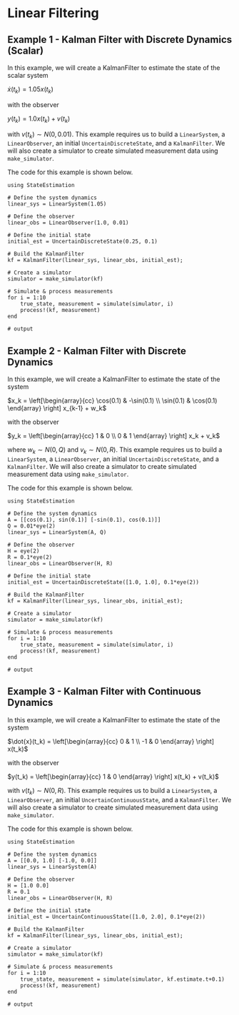 # Linear Filtering

## Example 1 - Kalman Filter with Discrete Dynamics (Scalar)

In this example, we will create a KalmanFilter to estimate the state of the
scalar system

$\dot{x}(t_k) = 1.05 x(t_k)$

with the observer

$y(t_k) = 1.0 x(t_k) + v(t_k)$

with $v(t_k) \sim N(0, 0.01)$. This example requires us to build a `LinearSystem`,
a `LinearObserver`, an initial `UncertainDiscreteState`, and a `KalmanFilter`.
We will also create a simulator to create simulated measurement data using
`make_simulator`.

The code for this example is shown below.

```jldoctest
using StateEstimation

# Define the system dynamics
linear_sys = LinearSystem(1.05)

# Define the observer
linear_obs = LinearObserver(1.0, 0.01)

# Define the initial state
initial_est = UncertainDiscreteState(0.25, 0.1)

# Build the KalmanFilter
kf = KalmanFilter(linear_sys, linear_obs, initial_est);

# Create a simulator
simulator = make_simulator(kf)

# Simulate & process measurements
for i = 1:10
    true_state, measurement = simulate(simulator, i)
    process!(kf, measurement)
end

# output

```


## Example 2 - Kalman Filter with Discrete Dynamics

In this example, we will create a KalmanFilter to estimate the state of the
system

$x_k = \left[\begin{array}{cc} \cos(0.1) & -\sin(0.1) \\ \sin(0.1) & \cos(0.1) \end{array} \right] x_{k-1} + w_k$

with the observer

$y_k = \left[\begin{array}{cc} 1 & 0 \\ 0 & 1 \end{array} \right] x_k + v_k$

where $w_k \sim N(0, Q)$ and $v_k \sim N(0, R)$. This example requires us to
build a `LinearSystem`, a `LinearObserver`, an initial `UncertainDiscreteState`,
and a `KalmanFilter`. We will also create a simulator to create simulated
measurement data using `make_simulator`.

The code for this example is shown below.

```jldoctest
using StateEstimation

# Define the system dynamics
A = [[cos(0.1), sin(0.1)] [-sin(0.1), cos(0.1)]]
Q = 0.01*eye(2)
linear_sys = LinearSystem(A, Q)

# Define the observer
H = eye(2)
R = 0.1*eye(2)
linear_obs = LinearObserver(H, R)

# Define the initial state
initial_est = UncertainDiscreteState([1.0, 1.0], 0.1*eye(2))

# Build the KalmanFilter
kf = KalmanFilter(linear_sys, linear_obs, initial_est);

# Create a simulator
simulator = make_simulator(kf)

# Simulate & process measurements
for i = 1:10
    true_state, measurement = simulate(simulator, i)
    process!(kf, measurement)
end

# output

```

## Example 3 - Kalman Filter with Continuous Dynamics

In this example, we will create a KalmanFilter to estimate the state of the
system

$\dot{x}(t_k) = \left[\begin{array}{cc} 0 & 1 \\ -1 & 0 \end{array} \right] x(t_k)$

with the observer

$y(t_k) = \left[\begin{array}{cc} 1 & 0 \end{array} \right] x(t_k) + v(t_k)$

with $v(t_k) \sim N(0, R)$. This example requires us to build a `LinearSystem`,
a `LinearObserver`, an initial `UncertainContinuousState`, and a `KalmanFilter`.
We will also create a simulator to create simulated measurement data using
`make_simulator`.

The code for this example is shown below.

```jldoctest
using StateEstimation

# Define the system dynamics
A = [[0.0, 1.0] [-1.0, 0.0]]
linear_sys = LinearSystem(A)

# Define the observer
H = [1.0 0.0]
R = 0.1
linear_obs = LinearObserver(H, R)

# Define the initial state
initial_est = UncertainContinuousState([1.0, 2.0], 0.1*eye(2))

# Build the KalmanFilter
kf = KalmanFilter(linear_sys, linear_obs, initial_est);

# Create a simulator
simulator = make_simulator(kf)

# Simulate & process measurements
for i = 1:10
    true_state, measurement = simulate(simulator, kf.estimate.t+0.1)
    process!(kf, measurement)
end

# output

```
